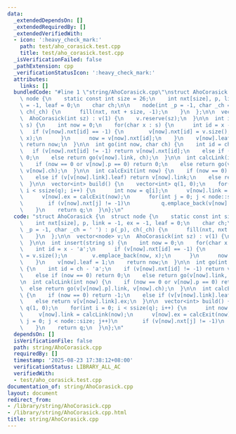 ```yaml
---
data:
  _extendedDependsOn: []
  _extendedRequiredBy: []
  _extendedVerifiedWith:
  - icon: ':heavy_check_mark:'
    path: test/aho_corasick.test.cpp
    title: test/aho_corasick.test.cpp
  _isVerificationFailed: false
  _pathExtension: cpp
  _verificationStatusIcon: ':heavy_check_mark:'
  attributes:
    links: []
  bundledCode: "#line 1 \"string/AhoCorasick.cpp\"\nstruct AhoCorasick {\n  struct\
    \ node {\n    static const int size = 26;\n    int nxt[size], p, link = -1, ex\
    \ = -1, leaf = 0;\n    char ch;\n\n    node(int _p = -1, char _ch = ' ') : p(_p),\
    \ ch(_ch) {\n      fill(nxt, nxt + size, -1);\n    }\n  };\n\n  vector<node> v;\n\
    \  AhoCorasick(int sz) : v(1) {\n    v.reserve(sz);\n  }\n\n  int insert(string\
    \ s) {\n    int now = 0;\n    for(char x : s) {\n      int id = x - 'a';\n   \
    \   if (v[now].nxt[id] == -1) {\n        v[now].nxt[id] = v.size();\n        v.emplace_back(now,\
    \ x);\n      }\n      now = v[now].nxt[id];\n    }\n    v[now].leaf = 1;\n   \
    \ return now;\n  }\n\n  int go(int now, char ch) {\n    int id = ch - 'a';\n \
    \   if (v[now].nxt[id] != -1) return v[now].nxt[id];\n    else if (now == 0) return\
    \ 0;\n    else return go(v[now].link, ch);\n  }\n\n  int calcLink(int now) {\n\
    \    if (now == 0 or v[now].p == 0) return 0;\n    else return go(v[v[now].p].link,\
    \ v[now].ch);\n  }\n\n  int calcExit(int now) {\n    if (now == 0) return -1;\n\
    \    else if (v[v[now].link].leaf) return v[now].link;\n    else return v[v[now].link].ex;\n\
    \  }\n\n  vector<int> build() {\n    vector<int> q(1, 0);\n    for(int i = 0;\
    \ i < ssize(q); i++) {\n      int now = q[i];\n      v[now].link = calcLink(now);\n\
    \      v[now].ex = calcExit(now);\n      for(int j = 0; j < node::size; j++)\n\
    \        if (v[now].nxt[j] != -1)\n          q.emplace_back(v[now].nxt[j]);\n\
    \    }\n    return q;\n  }\n};\n"
  code: "struct AhoCorasick {\n  struct node {\n    static const int size = 26;\n\
    \    int nxt[size], p, link = -1, ex = -1, leaf = 0;\n    char ch;\n\n    node(int\
    \ _p = -1, char _ch = ' ') : p(_p), ch(_ch) {\n      fill(nxt, nxt + size, -1);\n\
    \    }\n  };\n\n  vector<node> v;\n  AhoCorasick(int sz) : v(1) {\n    v.reserve(sz);\n\
    \  }\n\n  int insert(string s) {\n    int now = 0;\n    for(char x : s) {\n  \
    \    int id = x - 'a';\n      if (v[now].nxt[id] == -1) {\n        v[now].nxt[id]\
    \ = v.size();\n        v.emplace_back(now, x);\n      }\n      now = v[now].nxt[id];\n\
    \    }\n    v[now].leaf = 1;\n    return now;\n  }\n\n  int go(int now, char ch)\
    \ {\n    int id = ch - 'a';\n    if (v[now].nxt[id] != -1) return v[now].nxt[id];\n\
    \    else if (now == 0) return 0;\n    else return go(v[now].link, ch);\n  }\n\
    \n  int calcLink(int now) {\n    if (now == 0 or v[now].p == 0) return 0;\n  \
    \  else return go(v[v[now].p].link, v[now].ch);\n  }\n\n  int calcExit(int now)\
    \ {\n    if (now == 0) return -1;\n    else if (v[v[now].link].leaf) return v[now].link;\n\
    \    else return v[v[now].link].ex;\n  }\n\n  vector<int> build() {\n    vector<int>\
    \ q(1, 0);\n    for(int i = 0; i < ssize(q); i++) {\n      int now = q[i];\n \
    \     v[now].link = calcLink(now);\n      v[now].ex = calcExit(now);\n      for(int\
    \ j = 0; j < node::size; j++)\n        if (v[now].nxt[j] != -1)\n          q.emplace_back(v[now].nxt[j]);\n\
    \    }\n    return q;\n  }\n};\n"
  dependsOn: []
  isVerificationFile: false
  path: string/AhoCorasick.cpp
  requiredBy: []
  timestamp: '2025-08-23 17:38:12+08:00'
  verificationStatus: LIBRARY_ALL_AC
  verifiedWith:
  - test/aho_corasick.test.cpp
documentation_of: string/AhoCorasick.cpp
layout: document
redirect_from:
- /library/string/AhoCorasick.cpp
- /library/string/AhoCorasick.cpp.html
title: string/AhoCorasick.cpp
---
```

